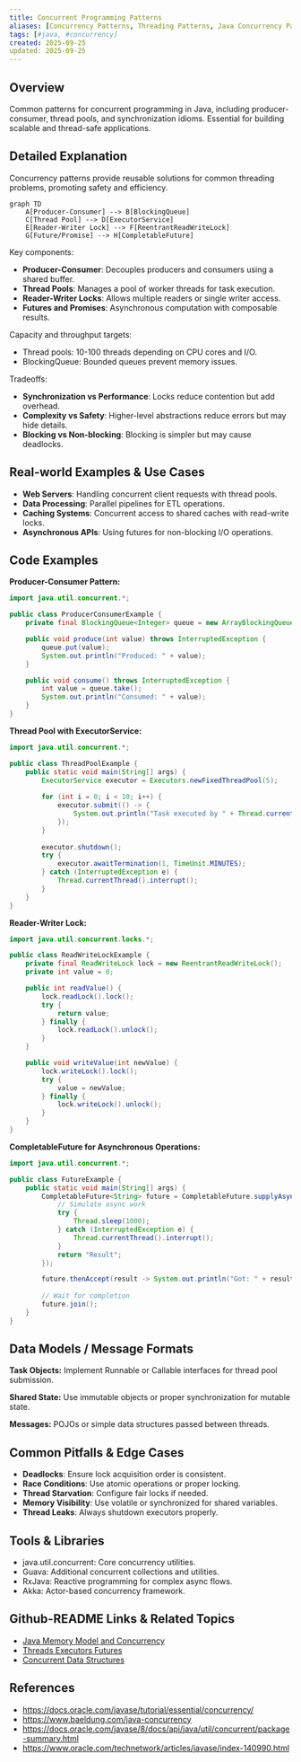 ```yaml
---
title: Concurrent Programming Patterns
aliases: [Concurrency Patterns, Threading Patterns, Java Concurrency Patterns]
tags: [#java, #concurrency]
created: 2025-09-25
updated: 2025-09-25
---
```


## Overview

Common patterns for concurrent programming in Java, including producer-consumer, thread pools, and synchronization idioms. Essential for building scalable and thread-safe applications.

## Detailed Explanation

Concurrency patterns provide reusable solutions for common threading problems, promoting safety and efficiency.

```mermaid
graph TD
    A[Producer-Consumer] --> B[BlockingQueue]
    C[Thread Pool] --> D[ExecutorService]
    E[Reader-Writer Lock] --> F[ReentrantReadWriteLock]
    G[Future/Promise] --> H[CompletableFuture]
```

Key components:
- **Producer-Consumer**: Decouples producers and consumers using a shared buffer.
- **Thread Pools**: Manages a pool of worker threads for task execution.
- **Reader-Writer Locks**: Allows multiple readers or single writer access.
- **Futures and Promises**: Asynchronous computation with composable results.

Capacity and throughput targets:
- Thread pools: 10-100 threads depending on CPU cores and I/O.
- BlockingQueue: Bounded queues prevent memory issues.

Tradeoffs:
- **Synchronization vs Performance**: Locks reduce contention but add overhead.
- **Complexity vs Safety**: Higher-level abstractions reduce errors but may hide details.
- **Blocking vs Non-blocking**: Blocking is simpler but may cause deadlocks.

## Real-world Examples & Use Cases

- **Web Servers**: Handling concurrent client requests with thread pools.
- **Data Processing**: Parallel pipelines for ETL operations.
- **Caching Systems**: Concurrent access to shared caches with read-write locks.
- **Asynchronous APIs**: Using futures for non-blocking I/O operations.

## Code Examples

**Producer-Consumer Pattern:**

```java
import java.util.concurrent.*;

public class ProducerConsumerExample {
    private final BlockingQueue<Integer> queue = new ArrayBlockingQueue<>(10);

    public void produce(int value) throws InterruptedException {
        queue.put(value);
        System.out.println("Produced: " + value);
    }

    public void consume() throws InterruptedException {
        int value = queue.take();
        System.out.println("Consumed: " + value);
    }
}
```

**Thread Pool with ExecutorService:**

```java
import java.util.concurrent.*;

public class ThreadPoolExample {
    public static void main(String[] args) {
        ExecutorService executor = Executors.newFixedThreadPool(5);
        
        for (int i = 0; i < 10; i++) {
            executor.submit(() -> {
                System.out.println("Task executed by " + Thread.currentThread().getName());
            });
        }
        
        executor.shutdown();
        try {
            executor.awaitTermination(1, TimeUnit.MINUTES);
        } catch (InterruptedException e) {
            Thread.currentThread().interrupt();
        }
    }
}
```

**Reader-Writer Lock:**

```java
import java.util.concurrent.locks.*;

public class ReadWriteLockExample {
    private final ReadWriteLock lock = new ReentrantReadWriteLock();
    private int value = 0;

    public int readValue() {
        lock.readLock().lock();
        try {
            return value;
        } finally {
            lock.readLock().unlock();
        }
    }

    public void writeValue(int newValue) {
        lock.writeLock().lock();
        try {
            value = newValue;
        } finally {
            lock.writeLock().unlock();
        }
    }
}
```

**CompletableFuture for Asynchronous Operations:**

```java
import java.util.concurrent.*;

public class FutureExample {
    public static void main(String[] args) {
        CompletableFuture<String> future = CompletableFuture.supplyAsync(() -> {
            // Simulate async work
            try {
                Thread.sleep(1000);
            } catch (InterruptedException e) {
                Thread.currentThread().interrupt();
            }
            return "Result";
        });

        future.thenAccept(result -> System.out.println("Got: " + result));
        
        // Wait for completion
        future.join();
    }
}
```

## Data Models / Message Formats

**Task Objects:** Implement Runnable or Callable interfaces for thread pool submission.

**Shared State:** Use immutable objects or proper synchronization for mutable state.

**Messages:** POJOs or simple data structures passed between threads.

## Common Pitfalls & Edge Cases

- **Deadlocks**: Ensure lock acquisition order is consistent.
- **Race Conditions**: Use atomic operations or proper locking.
- **Thread Starvation**: Configure fair locks if needed.
- **Memory Visibility**: Use volatile or synchronized for shared variables.
- **Thread Leaks**: Always shutdown executors properly.

## Tools & Libraries

- java.util.concurrent: Core concurrency utilities.
- Guava: Additional concurrent collections and utilities.
- RxJava: Reactive programming for complex async flows.
- Akka: Actor-based concurrency framework.

## Github-README Links & Related Topics

- [Java Memory Model and Concurrency](java/java-memory-model-and-concurrency/README.md)
- [Threads Executors Futures](java/threads-executors-futures/README.md)
- [Concurrent Data Structures](java/concurrent-data-structures/README.md)

## References

- https://docs.oracle.com/javase/tutorial/essential/concurrency/
- https://www.baeldung.com/java-concurrency
- https://docs.oracle.com/javase/8/docs/api/java/util/concurrent/package-summary.html
- https://www.oracle.com/technetwork/articles/javase/index-140990.html